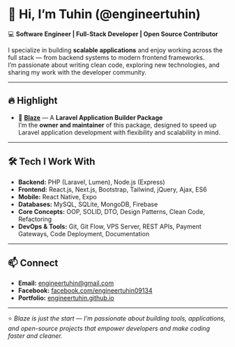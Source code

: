 # 👋 Hi, I’m Tuhin (@engineertuhin)

💻 **Software Engineer | Full-Stack Developer | Open Source Contributor**

I specialize in building **scalable applications** and enjoy working across the full stack — from backend systems to modern frontend frameworks.  
I’m passionate about writing clean code, exploring new technologies, and sharing my work with the developer community.  

---

## 🔥 Highlight
- 🚀 [**Blaze**](https://github.com/engineertuhin/Blaze) — A **Laravel Application Builder Package**  
  I’m the **owner and maintainer** of this package, designed to speed up Laravel application development with flexibility and scalability in mind.  

---

## 🛠 Tech I Work With
- **Backend:** PHP (Laravel, Lumen), Node.js (Express)  
- **Frontend:** React.js, Next.js, Bootstrap, Tailwind, jQuery, Ajax, ES6  
- **Mobile:** React Native, Expo  
- **Databases:** MySQL, SQLite, MongoDB, Firebase  
- **Core Concepts:** OOP, SOLID, DTO, Design Patterns, Clean Code, Refactoring  
- **DevOps & Tools:** Git, Git Flow, VPS Server, REST APIs, Payment Gateways, Code Deployment, Documentation  

---

## 📫 Connect
- **Email:** [engineertuhin@gmail.com](mailto:tuhin1191@gmail.com)  
- **Facebook:** [facebook.com/engineertuhin09134](https://www.facebook.com/engineertuhin09134/)  
- **Portfolio:** [engineertuhin.github.io](https://engineertuhin.github.io)  


---

⭐ *Blaze is just the start — I’m passionate about building tools, applications, and open-source projects that empower developers and make coding faster and cleaner.*  
